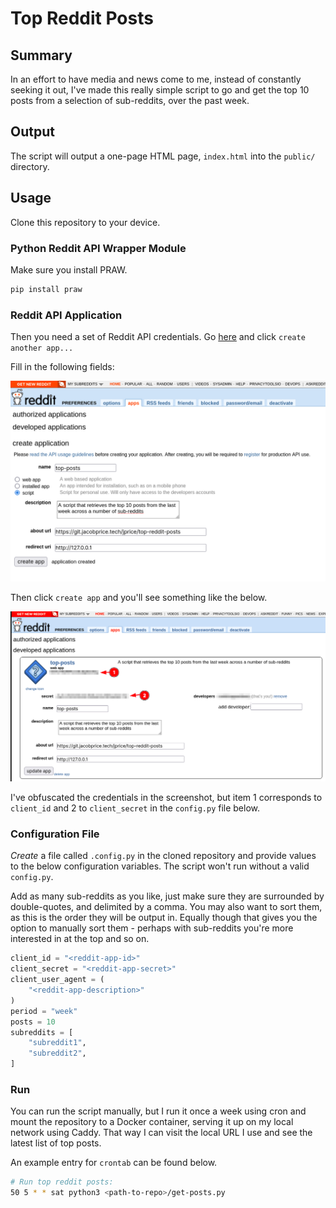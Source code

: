 # Top Reddit Posts

## Summary

In an effort to have media and news come to me, instead of constantly seeking it out, I've made this really simple script to go and get the top 10 posts from a selection of sub-reddits, over the past week.

## Output

The script will output a one-page HTML page, `index.html` into the `public/` directory.

## Usage

Clone this repository to your device.

### Python Reddit API Wrapper Module

Make sure you install PRAW.

```sh
pip install praw
```

### Reddit API Application

Then you need a set of Reddit API credentials. Go [here](https://old.reddit.com/prefs/apps/) and click `create another app...`

Fill in the following fields:

![](reddit_app_1.png)

Then click `create app` and you'll see something like the below. 

![](reddit_app_2.png)

I've obfuscated the credentials in the screenshot, but item 1 corresponds to `client_id` and 2 to `client_secret` in the `config.py` file below.

### Configuration File

_Create_ a file called `.config.py` in the cloned repository and provide values to the below configuration variables. The script won't run without a valid `config.py`.

Add as many sub-reddits as you like, just make sure they are surrounded by double-quotes, and delimited by a comma. You may also want to sort them, as this is the order they will be output in. Equally though that gives you the option to manually sort them - perhaps with sub-reddits you're more interested in at the top and so on.

```py
client_id = "<reddit-app-id>"
client_secret = "<reddit-app-secret>"
client_user_agent = (
    "<reddit-app-description>"
)
period = "week"
posts = 10
subreddits = [
    "subreddit1",
    "subreddit2",
]
```

### Run

You can run the script manually, but I run it once a week using cron and mount the repository to a Docker container, serving it up on my local network using Caddy. That way I can visit the local URL I use and see the latest list of top posts.

An example entry for `crontab` can be found below.

```bash
# Run top reddit posts:
50 5 * * sat python3 <path-to-repo>/get-posts.py
```

